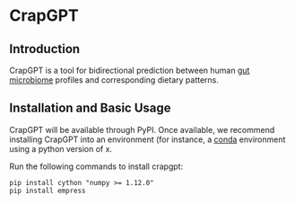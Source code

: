 # CrapGPT

## Introduction

CrapGPT is a tool for bidirectional prediction between human [gut microbiome](https://en.wikipedia.org/wiki/Gut_microbiota) profiles and corresponding dietary patterns.

## Installation and Basic Usage

CrapGPT will be available through PyPI. Once available, we recommend installing CrapGPT into an environment (for instance, a [conda](https://docs.conda.io/en/latest/) environment using a python version of x.

Run the following commands to install crapgpt:

```
pip install cython "numpy >= 1.12.0"
pip install empress
```
